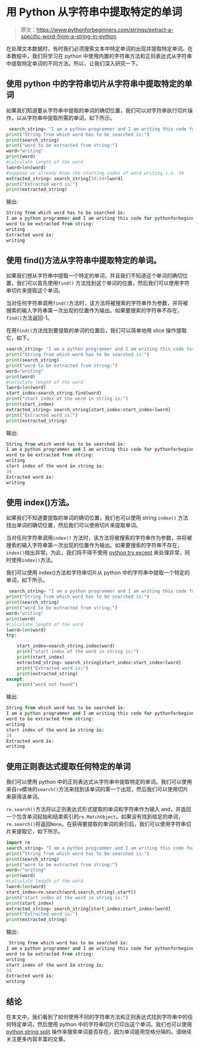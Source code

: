 # 用 Python 从字符串中提取特定的单词

> 原文：<https://www.pythonforbeginners.com/strings/extract-a-specific-word-from-a-string-in-python>

在处理文本数据时，有时我们必须搜索文本中特定单词的出现并提取特定单词。在本教程中，我们将学习在 python 中使用内置的字符串方法和正则表达式从字符串中提取特定单词的不同方法。所以，让我们深入研究一下。

## 使用 python 中的字符串切片从字符串中提取特定的单词

如果我们知道要从字符串中提取的单词的确切位置，我们可以对字符串执行切片操作，以从字符串中提取所需的单词，如下所示。

```py
 search_string= "I am a python programmer and I am writing this code for pythonforbeginners.com"
print("String from which word has to be searched is:")
print(search_string)
print("word to be extracted from string:")
word="writing"
print(word)
#calculate length of the word
lword=len(word)
#suppose we already know the starting index of word writing i.e. 34
extracted_string= search_string[34:34+lword]
print("Extracted word is:")
print(extracted_string)
```

输出:

```py
String from which word has to be searched is:
I am a python programmer and I am writing this code for pythonforbeginners.com
word to be extracted from string:
writing
Extracted word is:
writing
```

## 使用 find()方法从字符串中提取特定的单词。

如果我们想从字符串中提取一个特定的单词，并且我们不知道这个单词的确切位置，我们可以首先使用`find()` 方法找到这个单词的位置，然后我们可以使用字符串切片来提取这个单词。

当对任何字符串调用`find()`方法时，该方法将被搜索的字符串作为参数，并将被搜索的输入字符串第一次出现的位置作为输出。如果要搜索的字符串不存在，`find()`方法返回-1。

在用`find()`方法找到要提取的单词的位置后，我们可以简单地用 slice 操作提取它，如下。

```py
search_string= "I am a python programmer and I am writing this code for pythonforbeginners.com"
print("String from which word has to be searched is:")
print(search_string)
print("word to be extracted from string:")
word="writing"
print(word)
#calculate length of the word
lword=len(word)
start_index=search_string.find(word)
print("start index of the word in string is:")
print(start_index)
extracted_string= search_string[start_index:start_index+lword]
print("Extracted word is:")
print(extracted_string)
```

输出:

```py
String from which word has to be searched is:
I am a python programmer and I am writing this code for pythonforbeginners.com
word to be extracted from string:
writing
start index of the word in string is:
34
Extracted word is:
writing 
```

## 使用 index()方法。

如果我们不知道要提取的单词的确切位置，我们也可以使用 string `index()` 方法找出单词的确切位置，然后我们可以使用切片来提取单词。

当对任何字符串调用`index()` 方法时，该方法将被搜索的字符串作为参数，并将被搜索的输入字符串第一次出现的位置作为输出。如果要搜索的字符串不存在，`index()`抛出异常。为此，我们将不得不使用 [python try except](https://www.pythonforbeginners.com/error-handling/python-try-and-except) 来处理异常，同时使用`index()`方法。

我们可以使用 index()方法和字符串切片从 python 中的字符串中提取一个特定的单词，如下所示。

```py
 search_string= "I am a python programmer and I am writing this code for pythonforbeginners.com"
print("String from which word has to be searched is:")
print(search_string)
print("word to be extracted from string:")
word="writing"
print(word)
#calculate length of the word
lword=len(word)
try:

    start_index=search_string.index(word)
    print("start index of the word in string is:")
    print(start_index)
    extracted_string= search_string[start_index:start_index+lword]
    print("Extracted word is:")
    print(extracted_string)
except:
    print("word not found") 
```

输出:

```py
String from which word has to be searched is:
I am a python programmer and I am writing this code for pythonforbeginners.com
word to be extracted from string:
writing
start index of the word in string is:
34
Extracted word is:
writing
```

## 使用正则表达式提取任何特定的单词

我们可以使用 python 中的正则表达式从字符串中提取特定的单词。我们可以使用来自`re`模块的`search()`方法来找到该单词的第一个出现，然后我们可以使用切片来获得该单词。

`re.search()`方法将以正则表达式形式提取的单词和字符串作为输入 and，并返回一个包含单词起始和结束索引的`re.MatchObject`。如果没有找到给定的单词，`re.search()`将返回`None`。在获得要提取的单词的索引后，我们可以使用字符串切片来提取它，如下所示。

```py
import re
search_string= "I am a python programmer and I am writing this code for pythonforbeginners.com"
print("String from which word has to be searched is:")
print(search_string)
print("word to be extracted from string:")
word=r"writing"
print(word)
#calculate length of the word
lword=len(word)
start_index=re.search(word,search_string).start()
print("start index of the word in string is:")
print(start_index)
extracted_string= search_string[start_index:start_index+lword]
print("Extracted word is:")
print(extracted_string)
```

输出:

```py
 String from which word has to be searched is:
I am a python programmer and I am writing this code for pythonforbeginners.com
word to be extracted from string:
writing
start index of the word in string is:
34
Extracted word is:
writing
```

## 结论

在本文中，我们看到了如何使用不同的字符串方法和正则表达式找到字符串中的任何特定单词，然后使用 python 中的字符串切片打印出这个单词。我们也可以使用 [python string split](https://www.pythonforbeginners.com/dictionary/python-split) 操作来搜索单词是否存在，因为单词是用空格分隔的。请继续关注更多内容丰富的文章。